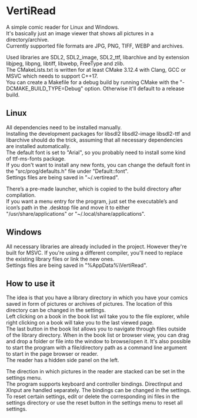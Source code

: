 # VertiRead
A simple comic reader for Linux and Windows.  
It's basically just an image viewer that shows all pictures in a directory/archive.  
Currently supported file formats are JPG, PNG, TIFF, WEBP and archives.  

Used libraries are SDL2, SDL2_image, SDL2_ttf, libarchive and by extension libjpeg, libpng, libtiff, libwebp, FreeType and zlib.   
The CMakeLists.txt is written for at least CMake 3.12.4 with Clang, GCC or MSVC which needs to support C++17.  
You can create a Makefile for a debug build by running CMake with the "-DCMAKE_BUILD_TYPE=Debug" option. Otherwise it'll default to a release build.  

## Linux
All dependencies need to be installed manually.  
Installing the development packages for libsdl2 libsdl2-image libsdl2-ttf and libarchive should do the trick, assuming that all necessary dependencies are installed automatically.  
The default font is set to "Arial", so you probably need to install some kind of ttf-ms-fonts package.  
If you don't want to install any new fonts, you can change the default font in the "src/prog/defaults.h" file under "Default::font".  
Settings files are being saved in "~/.vertiread".  

There’s a pre-made launcher, which is copied to the build directory after compilation.  
If you want a menu entry for the program, just set the executable’s and icon’s path in the .desktop file and move it to either "/usr/share/applications" or "~/.local/share/applications".  

## Windows
All necessary libraries are already included in the project. However they're built for MSVC. If you're using a different compiler, you'll need to replace the existing library files or link the new ones.  
Settings files are being saved in "%AppData%\VertiRead".  

## How to use it
The idea is that you have a library directory in which you have your comics saved in form of pictures or archives of pictures. The location of this directory can be changed in the settings.  
Left clicking on a book in the book list wil take you to the file explorer, while right clicking on a book will take you to the last viewed page.  
The last button in the book list allows you to navigate through files outside of the library directory. When in the book list or browser view, you can drag and drop a folder or file into the window to browse/open it. It's also possible to start the program with a file/directory path as a command line argument to start in the page browser or reader.  
The reader has a hidden side panel on the left.  

The direction in which pictures in the reader are stacked can be set in the settings menu.  
The program supports keyboard and controller bindings. DirectInput and XInput are handled separately. The bindings can be changed in the settings.  
To reset certain settings, edit or delete the corresponding ini files in the settings directory or use the reset button in the settings menu to reset all settings.  
